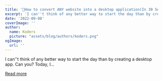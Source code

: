 ```yaml
---
title: '👋How to convert ANY website into a desktop application(In 30 Seconds)'
excerpt: 'I can''t think of any better way to start the day than by creating a desktop app. Can you? Today, I...'
date: '2022-09-08'
coverImage: ''
author:
  name: Koders
  picture: "assets/blog/authors/koders.png"
ogImage:
  url: ''
---
```


I can''t think of any better way to start the day than by creating a desktop app. Can you? Today, I...

[Read more](https://dev.to/freebeliever/how-to-convert-any-website-into-a-desktop-applicationin-30-seconds-b0n)
